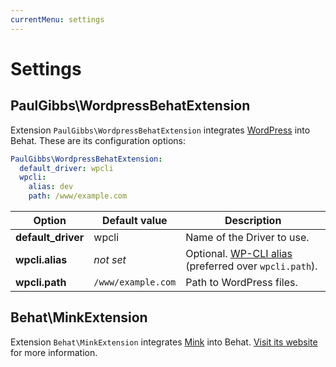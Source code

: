 ```yaml
---
currentMenu: settings
---
```


# Settings

## PaulGibbs\WordpressBehatExtension

Extension `PaulGibbs\WordpressBehatExtension` integrates [WordPress](https://wordpress.org/) into Behat. These are its configuration options:

```YAML
PaulGibbs\WordpressBehatExtension:
  default_driver: wpcli
  wpcli:
    alias: dev
    path: /www/example.com
```

Option              | Default value      | Description
------------------- | ------------------ | -----------
**default_driver**  | wpcli              | Name of the Driver to use.
**wpcli.alias**     | _not set_          | Optional. [WP-CLI alias](https://wp-cli.org/commands/cli/alias/) (preferred over `wpcli.path`).
**wpcli.path**      | `/www/example.com` | Path to WordPress files.


## Behat\MinkExtension

Extension `Behat\MinkExtension` integrates [Mink](http://mink.behat.org/en/latest/) into Behat. [Visit its website](https://github.com/Behat/MinkExtension/blob/master/doc/index.rst) for more information.
